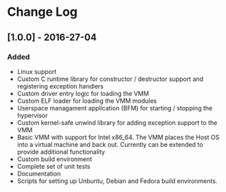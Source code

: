 # Change Log

## [1.0.0] - 2016-27-04
### Added
- Linux support
- Custom C runtime library for constructor / destructor support and registering
  exception handlers
- Custom driver entry logic for loading the VMM
- Custom ELF loader for loading the VMM modules
- Userspace managament application (BFM) for starting / stopping the
  hypervisor
- Custom kernel-safe unwind library for adding exception support to the VMM
- Basic VMM with support for Intel x86_64. The VMM places the Host OS into
  a virtual machine and back out. Currently can be extended to provide
  additional functionality
- Custom build environment
- Complete set of unit tests
- Documentation
- Scripts for setting up Unbuntu, Debian and Fedora build environments.
